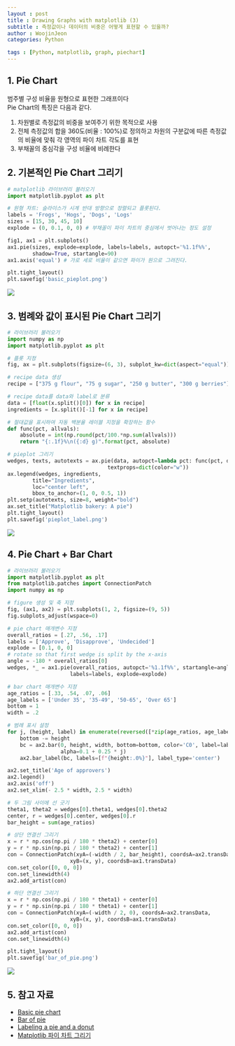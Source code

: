 ```yaml
---
layout : post
title : Drawing Graphs with matplotlib (3)
subtitle : 측정값이나 데이터의 비중은 어떻게 표현할 수 있을까?
author : WoojinJeon
categories: Python

tags : [Python, matplotlib, graph, piechart]
---
```


## 1. Pie Chart
범주별 구성 비율을 원형으로 표현한 그래프이다<br/>
Pie Chart의 특징은 다음과 같다.<br/>
1. 차원별로 측정값의 비중을 보여주기 위한 목적으로 사용
2. 전체 측정값의 합을 360도(비율 : 100%)로 정의하고 차원의 구분값에 따른 측정값의 비율에 맞춰 각 영역의 파이 차트 각도를 표현
3. 부채꼴의 중심각을 구성 비율에 비례한다

## 2. 기본적인 Pie Chart 그리기

```python
# matplotlib 라이브러리 불러오기
import matplotlib.pyplot as plt

# 원형 차트: 슬라이스가 시계 반대 방향으로 정렬되고 플롯된다.
labels = 'Frogs', 'Hogs', 'Dogs', 'Logs'
sizes = [15, 30, 45, 10]
explode = (0, 0.1, 0, 0) # 부채꼴이 파이 차트의 중심에서 벗어나는 정도 설정

fig1, ax1 = plt.subplots()
ax1.pie(sizes, explode=explode, labels=labels, autopct='%1.1f%%',
        shadow=True, startangle=90)
ax1.axis('equal') # 가로 세로 비율이 같으면 파이가 원으로 그려진다.

plt.tight_layout()
plt.savefig('basic_pieplot.png')
```
<img src = "https://github.com/WoojinJeonkr/WoojinJeonkr.github.io/blob/main/assets/images/post/basic_pieplot.png?raw=true">

## 3. 범례와 값이 표시된 Pie Chart 그리기

```python
# 라이브러리 불러오기
import numpy as np
import matplotlib.pyplot as plt

# 플롯 지정
fig, ax = plt.subplots(figsize=(6, 3), subplot_kw=dict(aspect="equal"))

# recipe data 생성
recipe = ["375 g flour", "75 g sugar", "250 g butter", "300 g berries"]

# recipe data를 data와 label로 분류
data = [float(x.split()[0]) for x in recipe]
ingredients = [x.split()[-1] for x in recipe]

# 절대값을 표시하여 자동 백분율 레이블 지정을 확장하는 함수
def func(pct, allvals):
    absolute = int(np.round(pct/100.*np.sum(allvals)))
    return "{:.1f}%\n({:d} g)".format(pct, absolute)

# pieplot 그리기
wedges, texts, autotexts = ax.pie(data, autopct=lambda pct: func(pct, data),
                                textprops=dict(color="w"))
ax.legend(wedges, ingredients,
        title="Ingredients",
        loc="center left",
        bbox_to_anchor=(1, 0, 0.5, 1))
plt.setp(autotexts, size=8, weight="bold")
ax.set_title("Matplotlib bakery: A pie")
plt.tight_layout()
plt.savefig('pieplot_label.png')
```
<img src = "https://github.com/WoojinJeonkr/WoojinJeonkr.github.io/blob/main/assets/images/post/pieplot_label.png?raw=true">

## 4. Pie Chart + Bar Chart

```python
# 라이브러리 불러오기
import matplotlib.pyplot as plt
from matplotlib.patches import ConnectionPatch
import numpy as np

# figure 생성 및 축 지정
fig, (ax1, ax2) = plt.subplots(1, 2, figsize=(9, 5))
fig.subplots_adjust(wspace=0)

# pie chart 매개변수 지정
overall_ratios = [.27, .56, .17]
labels = ['Approve', 'Disapprove', 'Undecided']
explode = [0.1, 0, 0]
# rotate so that first wedge is split by the x-axis
angle = -180 * overall_ratios[0]
wedges, *_ = ax1.pie(overall_ratios, autopct='%1.1f%%', startangle=angle,
                    labels=labels, explode=explode)

# bar chart 매개변수 지정
age_ratios = [.33, .54, .07, .06]
age_labels = ['Under 35', '35-49', '50-65', 'Over 65']
bottom = 1
width = .2

# 범례 표시 설정
for j, (height, label) in enumerate(reversed([*zip(age_ratios, age_labels)])):
    bottom -= height
    bc = ax2.bar(0, height, width, bottom=bottom, color='C0', label=label,
                 alpha=0.1 + 0.25 * j)
    ax2.bar_label(bc, labels=[f"{height:.0%}"], label_type='center')

ax2.set_title('Age of approvers')
ax2.legend()
ax2.axis('off')
ax2.set_xlim(- 2.5 * width, 2.5 * width)

# 두 그림 사이에 선 긋기
theta1, theta2 = wedges[0].theta1, wedges[0].theta2
center, r = wedges[0].center, wedges[0].r
bar_height = sum(age_ratios)

# 상단 연결선 그리기
x = r * np.cos(np.pi / 180 * theta2) + center[0]
y = r * np.sin(np.pi / 180 * theta2) + center[1]
con = ConnectionPatch(xyA=(-width / 2, bar_height), coordsA=ax2.transData,
                    xyB=(x, y), coordsB=ax1.transData)
con.set_color([0, 0, 0])
con.set_linewidth(4)
ax2.add_artist(con)

# 하단 연결선 그리기
x = r * np.cos(np.pi / 180 * theta1) + center[0]
y = r * np.sin(np.pi / 180 * theta1) + center[1]
con = ConnectionPatch(xyA=(-width / 2, 0), coordsA=ax2.transData,
                    xyB=(x, y), coordsB=ax1.transData)
con.set_color([0, 0, 0])
ax2.add_artist(con)
con.set_linewidth(4)

plt.tight_layout()
plt.savefig('bar_of_pie.png')
```
<img src = "https://github.com/WoojinJeonkr/WoojinJeonkr.github.io/blob/main/assets/images/post/bar_of_pie.png?raw=true">

## 5. 참고 자료
- [Basic pie chart](https://matplotlib.org/stable/gallery/pie_and_polar_charts/pie_features.html)
- [Bar of pie](https://matplotlib.org/stable/gallery/pie_and_polar_charts/bar_of_pie.html)
- [Labeling a pie and a donut](https://matplotlib.org/stable/gallery/pie_and_polar_charts/pie_and_donut_labels.html)
- [Matplotlib 파이 차트 그리기](https://wikidocs.net/92114)